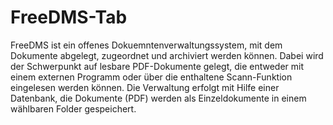 # FreeDMS-Tab
FreeDMS ist ein offenes Dokuemntenverwaltungssystem, mit dem Dokumente abgelegt, zugeordnet und archiviert werden können. 
Dabei wird der Schwerpunkt auf lesbare PDF-Dokumente gelegt, die entweder mit einem externen Programm oder über die enthaltene Scann-Funktion eingelesen werden können.
Die Verwaltung erfolgt mit Hilfe einer Datenbank, die Dokumente (PDF) werden als Einzeldokumente in einem wählbaren Folder gespeichert.
